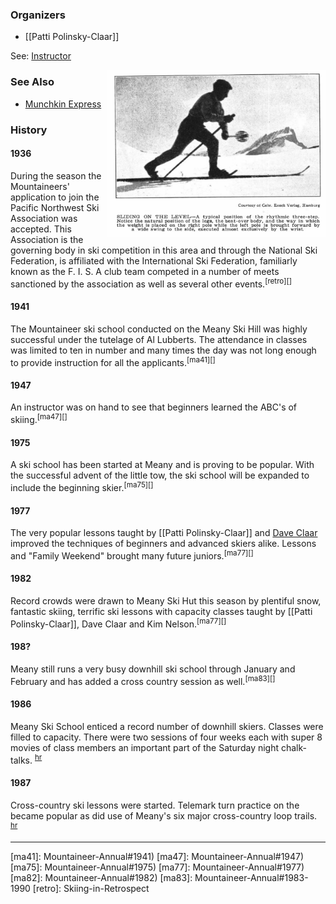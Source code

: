 
### Organizers

* [[Patti Polinsky-Claar]]

See: [Instructor](Instructor)

<img src="img/1929%20Ski%20on%20the%20level.png" align="right" width="350px">

### See Also

- [Munchkin Express](Munchkin-Express)

### History

#### 1936

During the season the Mountaineers' application to join the Pacific Northwest Ski Association was accepted. This Association is the governing body in ski competition in this area and through the National Ski Federation, is affiliated with the International Ski Federation, familiarly known as the F. I. S. A club team competed in a number of meets sanctioned by the association as well as several other events.<sup>[retro][]</sup>

#### 1941

The Mountaineer ski school conducted on the Meany Ski Hill was highly successful under the tutelage of Al Lubberts. The attendance in classes was limited to ten in number and many times the day was not long enough to provide instruction for all the applicants.<sup>[ma41][]</sup>

#### 1947

An instructor was on hand to see that beginners learned the ABC's of skiing.<sup>[ma47][]</sup>

#### 1975

A ski school has been started at Meany and is proving to be popular. With the successful advent of the little tow, the ski school will be expanded to include the beginning skier.<sup>[ma75][]</sup>

#### 1977

The very popular lessons taught by [[Patti Polinsky-Claar]] and [Dave Claar](Dave-Claar) improved the techniques of beginners and advanced skiers alike. Lessons and "Family Weekend" brought many future juniors.<sup>[ma77][]</sup>

#### 1982

Record crowds were drawn to Meany Ski Hut this season by plentiful snow, fantastic skiing, terrific ski lessons with capacity classes taught by [[Patti Polinsky-Claar]], Dave Claar and Kim Nelson.<sup>[ma77][]</sup>

#### 198?

Meany still runs a very busy downhill ski school through January and February and has added a cross country session as well.<sup>[ma83][]</sup>

#### 1986

Meany Ski School enticed a record number of downhill skiers. Classes were filled to capacity. There were two sessions of four weeks each with super 8 movies of class members an important part of the Saturday night chalk-talks. <sup>[hr][]</sup>

#### 1987

Cross-country ski lessons were started. Telemark turn practice on the became popular as did use of Meany's six major cross-country loop trails. <sup>[hr][]</sup>


---
[hr]: History-Reports "Meany History Reports, by Idona Kellogg"
[ma41]: Mountaineer-Annual#1941)
[ma47]: Mountaineer-Annual#1947)
[ma75]: Mountaineer-Annual#1975)
[ma77]: Mountaineer-Annual#1977)
[ma82]: Mountaineer-Annual#1982)
[ma83]: Mountaineer-Annual#1983-1990
[retro]: Skiing-in-Retrospect
